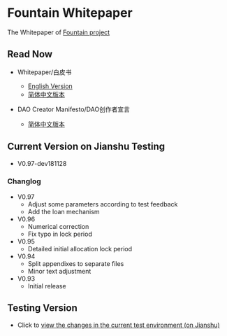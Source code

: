 # Fountain Whitepaper

The Whitepaper of [Fountain project](https://fountainhub.com)

## Read Now
- Whitepaper/白皮书
    - [English Version](./WP-Doc/en/Fountain-Whitepaper-en.md)
    - [简体中文版本](./WP-Doc/zh-cn/Fountian-Whitepaper-cn.md)

- DAO Creator Manifesto/DAO创作者宣言
    - [简体中文版本](./WP-Doc/zh-cn/DAO-Creator-Manifesto-cn.md)

## Current Version on Jianshu Testing
- V0.97-dev181128

### Changlog
- V0.97
  - Adjust some parameters according to test feedback
  - Add the loan mechanism
- V0.96
  - Numerical correction
  - Fix typo in lock period
- V0.95
  - Detailed initial allocation lock period
- V0.94
  - Split appendixes to separate files
  - Minor text adjustment
- V0.93
  - Initial release

## Testing Version
- Click to [view the changes in the current test environment (on Jianshu)](https://github.com/FountainHub/Fountain-Whitepaper/tree/PoC-Testing)
